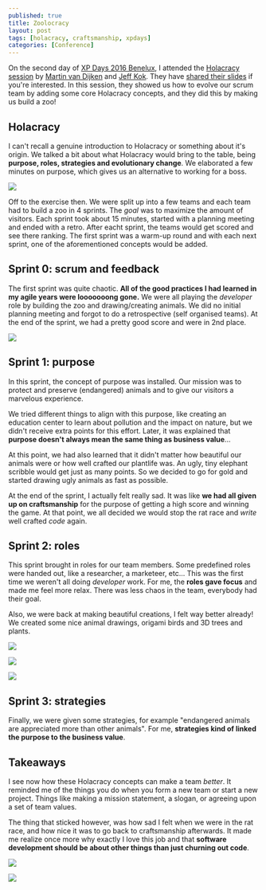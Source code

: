 ```yaml
---
published: true
title: Zoolocracy
layout: post
tags: [holacracy, craftsmanship, xpdays]
categories: [Conference]
---
```


On the second day of [XP Days 2016 Benelux](http://www.xpday.net/2016/), I attended the [Holacracy session](http://www.xpday.net/2016/friday/#session_456) by [Martin van Dijken](https://twitter.com/@sunsear) and [Jeff Kok](https://nl.linkedin.com/in/jeff-kok-7173903).
They have [shared their slides](https://docs.google.com/presentation/d/1Oq7hyYVO6ffE9L1IrLS6CPCQBk2kZhRRNlEdisw7ptc/edit#slide=id.p4) if you're interested.
In this session, they showed us how to evolve our scrum team by adding some core Holacracy concepts, and they did this by making us build a zoo!

## Holacracy

I can't recall a genuine introduction to Holacracy or something about it's origin.
We talked a bit about what Holacracy would bring to the table, being __purpose, roles, strategies and evolutionary change__.
We elaborated a few minutes on purpose, which gives us an alternative to working for a boss.

[![]({{site.url}}/public/assets/2016-12-04-zoolocracy/concepts.png)](https://docs.google.com/presentation/d/1Oq7hyYVO6ffE9L1IrLS6CPCQBk2kZhRRNlEdisw7ptc/edit#slide=id.p16)

Off to the exercise then.
We were split up into a few teams and each team had to build a zoo in 4 sprints.
The _goal_ was to maximize the amount of visitors.
Each sprint took about 15 minutes, started with a planning meeting and ended with a retro.
After eacht sprint, the teams would get scored and see there ranking.
The first sprint was a warm-up round and with each next sprint, one of the aforementioned concepts would be added.

## Sprint 0: scrum and feedback 

The first sprint was quite chaotic.
__All of the good practices I had learned in my agile years were looooooong gone.__
We were all playing the _developer_ role by building the zoo and drawing/creating animals.
We did no initial planning meeting and forgot to do a retrospective (self organised teams).
At the end of the sprint, we had a pretty good score and were in 2nd place.

![]({{site.url}}/public/assets/2016-12-04-zoolocracy/zoo.jpg)

## Sprint 1: purpose

In this sprint, the concept of purpose was installed. Our mission was to protect and preserve (endangered) animals and to give our visitors a marvelous experience.

We tried different things to align with this purpose, like creating an education center to learn about pollution and the impact on nature, but we didn't receive extra points for this effort.
Later, it was explained that __purpose doesn't always mean the same thing as business value__...

At this point, we had also learned that it didn't matter how beautiful our animals were or how well crafted our plantlife was.
An ugly, tiny elephant scribble would get just as many points.
So we decided to go for gold and started drawing ugly animals as fast as possible.

At the end of the sprint, I actually felt really sad.
It was like __we had all given up on craftsmanship__ for the purpose of getting a high score and winning the game.
At that point, we all decided we would stop the rat race and _write_ well crafted _code_ again.

## Sprint 2: roles

This sprint brought in roles for our team members.
Some predefined roles were handed out, like a researcher, a marketeer, etc...
This was the first time we weren't all doing _developer_ work.
For me, the __roles gave focus__ and made me feel more relax.
There was less chaos in the team, everybody had their goal.
 
Also, we were back at making beautiful creations, I felt way better already!
We created some nice animal drawings, origami birds and 3D trees and plants.

![]({{site.url}}/public/assets/2016-12-04-zoolocracy/adopt.jpg)

![]({{site.url}}/public/assets/2016-12-04-zoolocracy/birds.jpg)

![]({{site.url}}/public/assets/2016-12-04-zoolocracy/plants.jpg)

## Sprint 3: strategies

Finally, we were given some strategies, for example "endangered animals are appreciated more than other animals".
For me, __strategies kind of linked the purpose to the business value__.

## Takeaways

I see now how these Holacracy concepts can make a team _better_.
It reminded me of the things you do when you form a new team or start a new project.
Things like making a mission statement, a slogan, or agreeing upon a set of team values.

The thing that sticked however, was how sad I felt when we were in the rat race, and how nice it was to go back to craftsmanship afterwards.
It made me realize once more why exactly I love this job and that __software development should be about other things than just churning out code__.

![]({{site.url}}/public/assets/2016-12-04-zoolocracy/almost-dead.jpg)

![]({{site.url}}/public/assets/2016-12-04-zoolocracy/palm-tree.jpg)